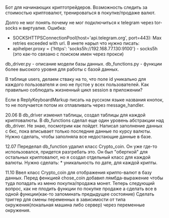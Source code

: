 Бот для начинающих криптотрейдеров.
Возможность следить за стоимостью криптовалют, тренироваться в покупке/продаже валют.

Долго не мог понять почему не мог подключиться к telegram через tor-socks н виртуалке. Ошибка:
 - SOCKSHTTPSConnectionPool(host='api.telegram.org', port=443): Max retries exceeded with url.
В инете нарыл что нужно писать:
 - apihelper.proxy = {'https': 'socks5h://192.168.77.130:9100'} - socks5h (это как-то связано с поиском имен через прокси)

db_driver.py - описание модели базы данных.
db_functions.py - функции более высокого уровня для работы с базой данных.

В таблице users, делаем стваку на то, что поле id уникально для каждого пользователя и оно не пустое у всех пользователей.
Как правильно соблюдать жизненный цикл session в приложении?

Если в ReplyKeyboardMarkup писать на русском языке названия кнопок, то не получается потом их отлавливать через message_handler.

20.06
В db_driver изменил таблицы, создал таблицы для каждой криптовалюты.
В db_functions сделал еще один уровень абстракции над db_driver. Не знаю, посмотрим как пойдет.
Написал заполнение данных с бкс, пока вписывает только последние данные по курсу валюты. Нужно сделать, чтобы заполняла все недостающие данные в базе.

12.07
Переделал db_function удалил класс Crypto_coin. Он уже где-то использовался, придется разгребать это. Он был "оберткой"
для остальных криптовалют, но я создал отдельный класс для каждой валюты.
  Нужно сделать:
    * уникальность по дате, для каждой крипты.

11.10
Ввел класс Crypto_coin для отображения крипто-валют в базу данных.
Перед фенкцией chose_coin добавил лямбда-выражение чтобы туда попадать из меню покупка/продажа монет.
Теперь следующий вопрос, как не плодить функции по покупке продаже а сделать все в одной функции(как-то запоминать
предыдущее состояние)
Сделать триггер для смены переменных в зависимости от типа окружения(локальная машина либо сервер) через переменные окружения.